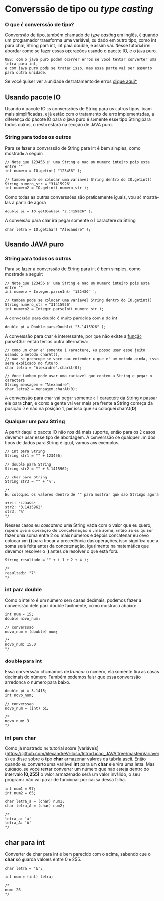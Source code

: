 # Converssão de tipo ou *type casting*

### O que é converssão de tipo?
Converssão de tipo, também chamado de *type casting* em inglês, é quando um programador transforma uma variável, ou dado em outro tipo, como int para char, String para int, int para double, e assim vai. Nesse tutorial irei abordar como se fazer essas operações usando o pacote IO, e o java puro.

```
OBS: com o java puro podem ocorrer erros se você tentar converter uma letra para int,
e com java puro pode se tratar isso, mas essa parte vai ser assunto para outra unidade.
```

Se você quiser ver a unidade de tratamento de erros [clique aqui*](CONVERSSAO.md)

## Usando pacote IO
Usando o pacote IO as converssões de String para os outros tipos ficam mais simplificadas, e já estão com o tratamento de erro implementadas, a diferença do pacote IO para o java puro é somente esse tipo String para todos outros, o resto estará na secção de JAVA puro.

### String para todos os outros
Para se fazer a converssão de String para int é bem simples, como mostrado a seguir:

```
// Note que 123456 e' uma String e nao um numero inteiro pois esta entre ""
int numero = IO.getint( "123456" );

// tambem pode se colocar uma variavel String dentro do IO.getint()
String numero_str = "31415926"
int numero2 = IO.getint( numero_str );
```

Como todas as outras converssões são praticamente iguais, vou só mostrá-las a partir de agora

```
double pi = IO.getDouble( "3.1415926" );
```

A conversão para char irá pegar somente o 1 caractere da String

```
char letra = IO.getchar( "Alexandre" );
```

## Usando JAVA puro

### String para todos os outros
Para se fazer a converssão de String para int é bem simples, como mostrado a seguir:

```
// Note que 123456 e' uma String e nao um numero inteiro pois esta entre ""
int numero = Integer.parseInt( "123456" );

// tambem pode se colocar uma variavel String dentro do IO.getint()
String numero_str = "31415926"
int numero2 = Integer.parseInt( numero_str );
```

A conversão para double é muito parecida com a de int

```
double pi = Double.parseDouble( "3.1415926" );
```

A converssão para char é interessante, por que não existe a [função](https://github.com/AlexandreVelloso/Introducao_JAVA/tree/master/Metodos%20e%20funcoes) parseChar então temos outra alternativa:

```
// como um char e' somente 1 caractere, eu posso usar esse jeito usando o metodo charAt(),
// nao se preocupe se voce nao entender o que e' um metodo ainda, isso sera explicado no futuro
char letra = "Alexandre".charAt(0);

// Voce tambem pode usar uma variavel que contem a String e pegar o caractere
String mensagem = "Alexandre";
char letra2 = mensagem.charAt(0);
```

A converssão para char vai pegar somente o 1 caractere da String e passar ele para **char**, e como a gente vai ver mais pra frente a String começa da posição 0 e não na posição 1, por isso que eu coloquei charAt(**0**)

### Qualquer um para String

A partir daqui o pacote IO não nos dá mais suporte, então para os 2 casos devemos usar esse tipo de abordagem. A converssão de qualquer um dos tipos de dados para String é igual, vamos aos exemplos.

```
// int para String
String str1 = "" + 123456;

// double para String
String str2 = "" + 3.1415962;

// char para String
String str3 = "" + '%';

/*
Eu coloquei os valores dentro de "" para mostrar que sao Strings agora

str1: "123456"
str2: "3.1415962"
str3: "%"
*/
```

Nesses casos eu *concateno* uma String vazia com o valor que eu quero, repare que a operação de concatenação é uma soma, então se eu quiser fazer uma soma entre 2 ou mais números e depois concatenar eu devo colocar um **()** para trocar a precedência das operações, isso significa que a soma será feita antes da concatenação, igualmente na matemática que devemos resolver o **()** antes de resolver o que está fora.

```
String resultado = "" + ( 1 + 2 + 4 );

/*
resultado: "7"
*/
```

### int para double
Como o inteiro é um número sem casas decimais, podemos fazer a converssão dele para double facilmente, como mostrado abaixo:
```
int num = 15;
double novo_num;

// converssao
novo_num = (double) num;

/*
novo_num: 15.0
*/
```

### double para int
Essa converssão chamamos de *truncar* o número, ela somente tira as casas decimais do número. Também podemos falar que essa converssão arredonda o número para baixo.
```
double pi = 3.1415;
int novo_num;

// converssao
novo_num = (int) pi;

/*
novo_num: 3
*/
```

### int para char
Como já mostrado no tutorial sobre [variáveis] (https://github.com/AlexandreVelloso/Introducao_JAVA/tree/master/Variaveis) eu disse sobre o tipo **char** armazenar valores da [tabela ascii](http://ic.unicamp.br/~everton/aulas/hardware/tabelaASCII.pdf). Então quando eu converto uma variável **int** para um **char** ele vira uma letra. Mas cuidado, se você tentar converter um número que não esteja dentro do intervalo **[0,255]** o valor armazenado será um valor inválido, o seu programa não vai parar de funcionar por causa dessa falha.

```
int num1 = 97;
int num2 = 65;

char letra_a = (char) num1;
char letra_A = (char) num2;

/*
letra_a: 'a'
letra_A: 'A'
*/
```

## char para int
Converter de char para int é bem parecido com o acima, sabendo que o **char** só guarda valores entre 0 e 255.

```
char letra = '&';

int num = (int) letra;

/*
num: 26
*/
```
